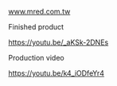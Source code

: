www.mred.com.tw

Finished product

https://youtu.be/_aKSk-2DNEs

Production video

https://youtu.be/k4_iODfeYr4
